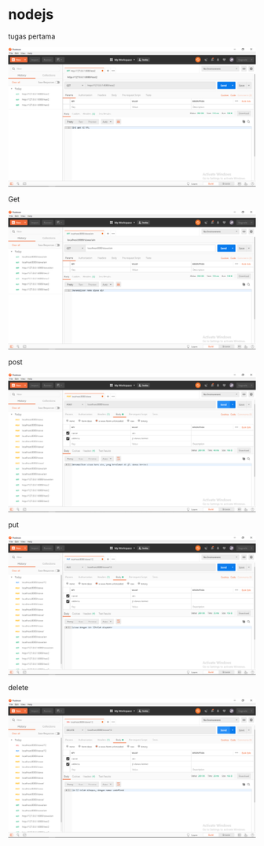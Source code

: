 # nodejs

tugas pertama

![alt text](https://github.com/NurulAin1/nodejs/blob/master/SS/pertama.png)

Get

![alt text](https://github.com/NurulAin1/nodejs/blob/master/SS/get.png)

post

![alt text](https://github.com/NurulAin1/nodejs/blob/master/SS/post.png)

put

![alt text](https://github.com/NurulAin1/nodejs/blob/master/SS/put.png)

delete

![alt text](https://github.com/NurulAin1/nodejs/blob/master/SS/delete.png)
